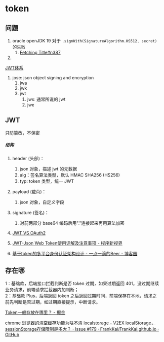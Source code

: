 # token

## 问题
1. oracle openJDK 19 对于 `.signWith(SignatureAlgorithm.HS512, secret)` 的失败
	1. [Fetching Title#n387](https://blog.csdn.net/u010748421/article/details/107363925)
2. 

[JWT体系](https://mp.weixin.qq.com/s/mJqUE_EIEFDUi10dy4yghQ)
1. jose: json object signing and encryption
	1. jwa
	2. jwk
	3. jwt
		1. jws: 通常所说的 jwt
		2. jwe


## JWT
只防篡改，不保密
##### 结构
1. header (头部)：
	1. json 对象，描述 jwt 的元数据
	2. alg：签名算法类型，默认 HMAC SHA256 (HS256)
	3. typ: token 类型，统一 JWT
3. payload (载荷)：
	1. json 对象，自定义字段
4. signature (签名)：
	1. 对前两部分 base64 编码后用"."连接起来再用算法加密



5. [JWT VS OAuth2](https://mp.weixin.qq.com/s/9UZAsBhBfe6JCUzhXNURFw)
6. [JWT-Json Web Token使用详解及注意事项 - 程序新视界](https://www.choupangxia.com/2019/11/20/jwt-json-web-token/)
7. [基于token的多平台身份认证架构设计 - 一点一滴的Beer - 博客园](https://www.cnblogs.com/beer/p/6029861.html)


## 存在哪
1：基础款，后端接口拦截判断是否 token 过期，如果过期返回 401，没过期继续业务请求，前端请求拦截器内加判断；  
2：基础款 Plus，后端返回 token 之后返回过期时间，前端保存在本地，请求之前先判断是否过期，如过期直接提示，中断请求。

[Token一般存放在哪里？ - 掘金](https://juejin.cn/post/6922782392390746125)



[chrome 浏览器的清空缓存功能为啥不清 localstorage - V2EX](https://www.v2ex.com/t/914660)
[localStorage，sessionStorage存储限制是多大？ · Issue #179 · FrankKai/FrankKai.github.io · GitHub](https://github.com/FrankKai/FrankKai.github.io/issues/179)
